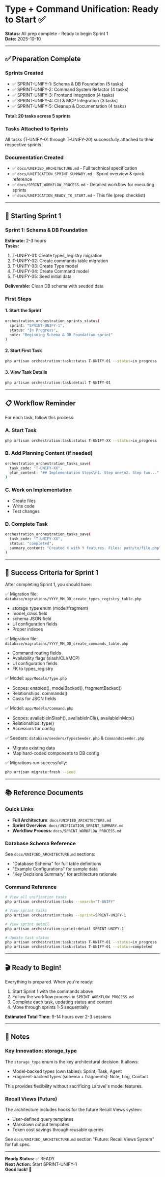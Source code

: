 # Type + Command Unification: Ready to Start ✅

**Status:** All prep complete - Ready to begin Sprint 1  
**Date:** 2025-10-10  

---

## ✅ Preparation Complete

### Sprints Created
- ✅ SPRINT-UNIFY-1: Schema & DB Foundation (5 tasks)
- ✅ SPRINT-UNIFY-2: Command System Refactor (4 tasks)
- ✅ SPRINT-UNIFY-3: Frontend Integration (4 tasks)
- ✅ SPRINT-UNIFY-4: CLI & MCP Integration (3 tasks)
- ✅ SPRINT-UNIFY-5: Cleanup & Documentation (4 tasks)

**Total: 20 tasks across 5 sprints**

### Tasks Attached to Sprints
All tasks (T-UNIFY-01 through T-UNIFY-20) successfully attached to their respective sprints.

### Documentation Created
- ✅ `docs/UNIFIED_ARCHITECTURE.md` - Full technical specification
- ✅ `docs/UNIFICATION_SPRINT_SUMMARY.md` - Sprint overview & quick reference
- ✅ `docs/SPRINT_WORKFLOW_PROCESS.md` - Detailed workflow for executing sprints
- ✅ `docs/UNIFICATION_READY_TO_START.md` - This file (prep checklist)

---

## 🚀 Starting Sprint 1

### Sprint 1: Schema & DB Foundation
**Estimate:** 2-3 hours  
**Tasks:**
1. T-UNIFY-01: Create types_registry migration
2. T-UNIFY-02: Create commands table migration
3. T-UNIFY-03: Create Type model
4. T-UNIFY-04: Create Command model
5. T-UNIFY-05: Seed initial data

**Deliverable:** Clean DB schema with seeded data

### First Steps

#### 1. Start the Sprint
```bash
orchestration_orchestration_sprints_status(
  sprint: "SPRINT-UNIFY-1",
  status: "In Progress",
  note: "Beginning Schema & DB Foundation sprint"
)
```

#### 2. Start First Task
```bash
php artisan orchestration:task:status T-UNIFY-01 --status=in_progress
```

#### 3. View Task Details
```bash
php artisan orchestration:task:detail T-UNIFY-01
```

---

## 📋 Workflow Reminder

For each task, follow this process:

### A. Start Task
```bash
php artisan orchestration:task:status T-UNIFY-XX --status=in_progress
```

### B. Add Planning Content (if needed)
```bash
orchestration_orchestration_tasks_save(
  task_code: "T-UNIFY-XX",
  plan_content: "## Implementation Steps\n1. Step one\n2. Step two..."
)
```

### C. Work on Implementation
- Create files
- Write code
- Test changes

### D. Complete Task
```bash
orchestration_orchestration_tasks_save(
  task_code: "T-UNIFY-XX",
  status: "completed",
  summary_content: "Created X with Y features. Files: path/to/file.php"
)
```

---

## 🎯 Success Criteria for Sprint 1

After completing Sprint 1, you should have:

✅ Migration file: `database/migrations/YYYY_MM_DD_create_types_registry_table.php`
- storage_type enum (model/fragment)
- model_class field
- schema JSON field
- UI configuration fields
- Proper indexes

✅ Migration file: `database/migrations/YYYY_MM_DD_create_commands_table.php`
- Command routing fields
- Availability flags (slash/CLI/MCP)
- UI configuration fields
- FK to types_registry

✅ Model: `app/Models/Type.php`
- Scopes: enabled(), modelBacked(), fragmentBacked()
- Relationships: commands()
- Casts for JSON fields

✅ Model: `app/Models/Command.php`
- Scopes: availableInSlash(), availableInCli(), availableInMcp()
- Relationships: type()
- Accessors for config

✅ Seeders: `database/seeders/TypesSeeder.php` & `CommandsSeeder.php`
- Migrate existing data
- Map hard-coded components to DB config

✅ Migrations run successfully:
```bash
php artisan migrate:fresh --seed
```

---

## 📚 Reference Documents

### Quick Links
- **Full Architecture**: `docs/UNIFIED_ARCHITECTURE.md`
- **Sprint Overview**: `docs/UNIFICATION_SPRINT_SUMMARY.md`
- **Workflow Process**: `docs/SPRINT_WORKFLOW_PROCESS.md`

### Database Schema Reference
See `docs/UNIFIED_ARCHITECTURE.md` sections:
- "Database Schema" for full table definitions
- "Example Configurations" for sample data
- "Key Decisions Summary" for architecture rationale

### Command Reference
```bash
# View all unification tasks
php artisan orchestration:tasks --search="T-UNIFY"

# View sprint tasks
php artisan orchestration:tasks --sprint=SPRINT-UNIFY-1

# View sprint detail
php artisan orchestration:sprint:detail SPRINT-UNIFY-1

# Update task status
php artisan orchestration:task:status T-UNIFY-01 --status=in_progress
php artisan orchestration:task:status T-UNIFY-01 --status=completed
```

---

## 🎬 Ready to Begin!

Everything is prepared. When you're ready:

1. Start Sprint 1 with the commands above
2. Follow the workflow process in `SPRINT_WORKFLOW_PROCESS.md`
3. Complete each task, updating status and content
4. Move through sprints 1-5 sequentially

**Estimated Total Time:** 9-14 hours over 2-3 sessions

---

## 📝 Notes

### Key Innovation: storage_type
The `storage_type` enum is the key architectural decision. It allows:
- Model-backed types (own tables): Sprint, Task, Agent
- Fragment-backed types (schema + fragments): Note, Log, Contact

This provides flexibility without sacrificing Laravel's model features.

### Recall Views (Future)
The architecture includes hooks for the future Recall Views system:
- User-defined query templates
- Markdown output templates
- Token cost savings through reusable queries

See `docs/UNIFIED_ARCHITECTURE.md` section "Future: Recall Views System" for full spec.

---

**Ready Status:** ✅ READY  
**Next Action:** Start SPRINT-UNIFY-1  
**Good luck!** 🚀
